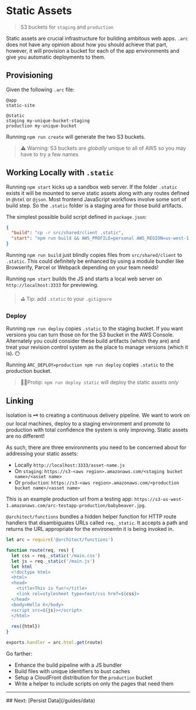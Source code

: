 # Static Assets 

> S3 buckets for `staging` and `production`

Static assets are crucial infrastructure for building ambitous web apps. `.arc` does not have any opinion about how you should achieve that part, however, it will provision a bucket for each of the app environments and give you automatic deployments to them.

## Provisioning

Given the following `.arc` file:

```arc
@app
static-site

@static
staging my-unique-bucket-staging
production my-unique-bucket
```

Running `npm run create` will generate the two S3 buckets. 

> ⚠️ Warning: S3 buckets are _globally_ unique to all of AWS so you may have to try a few names

## Working Locally with `.static`

Running `npm start` kicks up a sandbox web server. If the folder `.static` exists it will be mounted to serve static assets along with any routes defined in `@html` or `@json`. Most frontend JavaScript workflows involve some sort of build step. So the `.static` folder is a staging area for those build artifacts. 

The simplest possible build script defined in `package.json`:

```json
{
  "build": "cp -r src/shared/client .static",
  "start": "npm run build && AWS_PROFILE=personal AWS_REGION=us-west-1 NODE_ENV=testing arc-sandbox"
}
```

Running `npm run build` just blindly copies files from `src/shared/client` to `.static`. This could definitely be enhanced by using a module bundler like Browserify, Parcel or Webpack depending on your team needs! 

Running `npm start` builds the JS and starts a local web server on `http://localhost:3333` for previewing.

> ⛳️ Tip: add `.static` to your `.gitignore`

### Deploy

Running `npm run deploy` copies `.static` to the staging bucket. If you want versions you can turn those on for the S3 bucket in the AWS Console. Alternately you could consider these build artifacts (which they are) and treat your revision control system as the place to manage versions (which it is). 😶

Running `ARC_DEPLOY=production npm run deploy` copies `.static` to the production bucket. 

> 🏌️‍♀️Protip: `npm run deploy static` will deploy the static assets _only_

## Linking

Isolation is 🗝 to creating a continuous delivery pipeline. We want to work on our local machines, deploy to a staging environment and promote to production with total confidence the system is only improving. Static assets are no different!

As such, there are three environments you need to be concerned about for addressing your static assets:

- Locally `http://localhost:3333/asset-name.js`
- On `staging`: `https://s3-<aws region>.amazonaws.com/<staging bucket name>/<asset name>`
- Or `production`: `https://s3-<aws region>.amazonaws.com/<production bucket name>/<asset name>`

This is an example production url from a testing app: `https://s3-us-west-1.amazonaws.com/arc-testapp-production/babybeaver.jpg`.

`@architect/functions` bundles a hidden helper function for HTTP route handlers that disambiguates URLs called `req._static`. It accepts a path and returns the URL appropriate for the environemtn it is being invoked in.

```javascript
let arc = require('@architect/functions')

function route(req, res) {
  let css = req._static('/main.css')
  let js = req._static('/main.js')
  let html `
  <!doctype html>
  <html>
  <head>
    <title>This is fun!</title>
    <link rel=stylesheet type=text/css href=${css}>
  </head>
  <body>Hello ƛ</body>
  <script src=${js}></script>
  </html>
  `
  res({html})
}

exports.handler = arc.html.get(route)
```

Go farther:

- Enhance the build pipeline with a JS bundler
- Build files with unique identifiers to bust caches
- Setup a CloudFront distribution for the `production` bucket
- Write a helper to include scripts on only the pages that need them

<hr>
## Next: [Persist Data](/guides/data)
